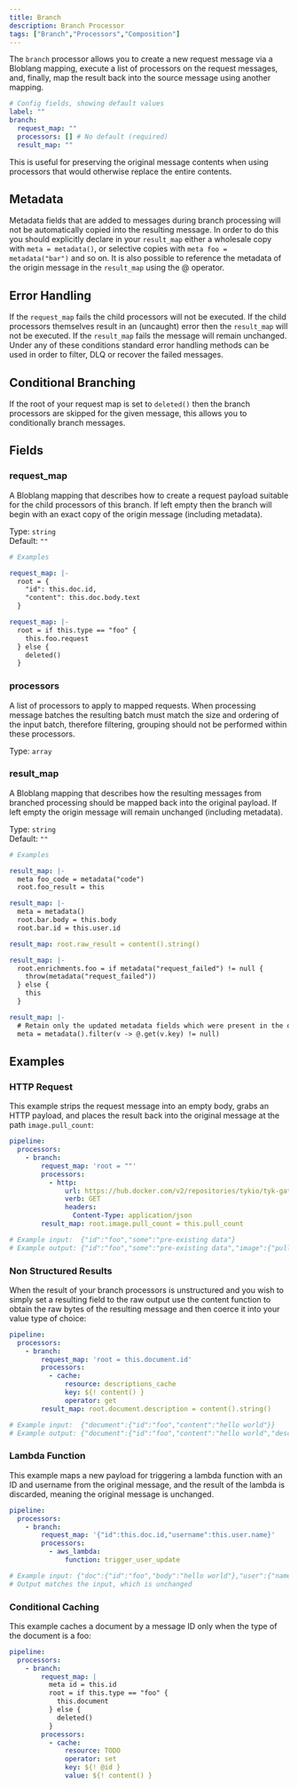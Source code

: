 ```yaml
---
title: Branch
description: Branch Processor
tags: ["Branch","Processors","Composition"]
---
```


The `branch` processor allows you to create a new request message via a Bloblang mapping, execute a list of processors on the request messages, and, finally, map the result back into the source message using another mapping.

```yml
# Config fields, showing default values
label: ""
branch:
  request_map: ""
  processors: [] # No default (required)
  result_map: ""
```

This is useful for preserving the original message contents when using processors that would otherwise replace the entire contents.

## Metadata
<!-- TODO: add a link -->
Metadata fields that are added to messages during branch processing will not be automatically copied into the resulting message. In order to do this you should explicitly declare in your `result_map` either a wholesale copy with `meta = metadata()`, or selective copies with `meta foo = metadata("bar")` and so on. It is also possible to reference the metadata of the origin message in the `result_map` using the @ operator.

## Error Handling
<!-- TODO: add a link -->
If the `request_map` fails the child processors will not be executed. If the child processors themselves result in an (uncaught) error then the `result_map` will not be executed. If the `result_map` fails the message will remain unchanged. Under any of these conditions standard error handling methods can be used in order to filter, DLQ or recover the failed messages.

## Conditional Branching

If the root of your request map is set to `deleted()` then the branch processors are skipped for the given message, this allows you to conditionally branch messages.

## Fields

### request_map
<!-- TODO: add a link -->
A Bloblang mapping that describes how to create a request payload suitable for the child processors of this branch. If left empty then the branch will begin with an exact copy of the origin message (including metadata).


Type: `string`  
Default: `""`

```yml
# Examples

request_map: |-
  root = {
  	"id": this.doc.id,
  	"content": this.doc.body.text
  }

request_map: |-
  root = if this.type == "foo" {
  	this.foo.request
  } else {
  	deleted()
  }
```

### processors

A list of processors to apply to mapped requests. When processing message batches the resulting batch must match the size and ordering of the input batch, therefore filtering, grouping should not be performed within these processors.


Type: `array`

### result_map

A Bloblang mapping that describes how the resulting messages from branched processing should be mapped back into the original payload. If left empty the origin message will remain unchanged (including metadata).


Type: `string`  
Default: `""`

```yml
# Examples

result_map: |-
  meta foo_code = metadata("code")
  root.foo_result = this

result_map: |-
  meta = metadata()
  root.bar.body = this.body
  root.bar.id = this.user.id

result_map: root.raw_result = content().string()

result_map: |-
  root.enrichments.foo = if metadata("request_failed") != null {
    throw(metadata("request_failed"))
  } else {
    this
  }

result_map: |-
  # Retain only the updated metadata fields which were present in the origin message
  meta = metadata().filter(v -> @.get(v.key) != null)
```

## Examples

### HTTP Request
This example strips the request message into an empty body, grabs an HTTP payload, and places the result back into the original message at the path `image.pull_count`:

```yaml
pipeline:
  processors:
    - branch:
        request_map: 'root = ""'
        processors:
          - http:
              url: https://hub.docker.com/v2/repositories/tykio/tyk-gateway
              verb: GET
              headers:
                Content-Type: application/json
        result_map: root.image.pull_count = this.pull_count

# Example input:  {"id":"foo","some":"pre-existing data"}
# Example output: {"id":"foo","some":"pre-existing data","image":{"pull_count":1234}}
```

### Non Structured Results
When the result of your branch processors is unstructured and you wish to simply set a resulting field to the raw output use the content function to obtain the raw bytes of the resulting message and then coerce it into your value type of choice:

```yaml
pipeline:
  processors:
    - branch:
        request_map: 'root = this.document.id'
        processors:
          - cache:
              resource: descriptions_cache
              key: ${! content() }
              operator: get
        result_map: root.document.description = content().string()

# Example input:  {"document":{"id":"foo","content":"hello world"}}
# Example output: {"document":{"id":"foo","content":"hello world","description":"this is a cool doc"}}
```

### Lambda Function

This example maps a new payload for triggering a lambda function with an ID and username from the original message, and the result of the lambda is discarded, meaning the original message is unchanged.

```yaml
pipeline:
  processors:
    - branch:
        request_map: '{"id":this.doc.id,"username":this.user.name}'
        processors:
          - aws_lambda:
              function: trigger_user_update

# Example input: {"doc":{"id":"foo","body":"hello world"},"user":{"name":"fooey"}}
# Output matches the input, which is unchanged
```

### Conditional Caching
This example caches a document by a message ID only when the type of the document is a foo:

```yaml
pipeline:
  processors:
    - branch:
        request_map: |
          meta id = this.id
          root = if this.type == "foo" {
            this.document
          } else {
            deleted()
          }
        processors:
          - cache:
              resource: TODO
              operator: set
              key: ${! @id }
              value: ${! content() }
```
